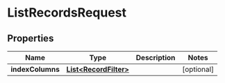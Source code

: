 

# ListRecordsRequest


## Properties

| Name | Type | Description | Notes |
|------------ | ------------- | ------------- | -------------|
|**indexColumns** | [**List&lt;RecordFilter&gt;**](RecordFilter.md) |  |  [optional] |



